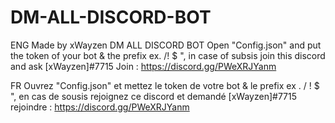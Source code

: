 # DM-ALL-DISCORD-BOT

ENG
Made by xWayzen
DM ALL DISCORD BOT
Open "Config.json" and put the token of your bot & the prefix ex. /! $ ",
in case of subsis join this discord and ask [xWayzen]#7715
Join : https://discord.gg/PWeXRJYanm


FR 
Ouvrez "Config.json" et mettez le token de votre bot & le prefix ex . / ! $ ",
en cas de sousis rejoignez ce discord et demandé [xWayzen]#7715
rejoindre : https://discord.gg/PWeXRJYanm

